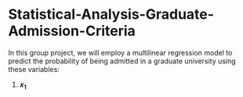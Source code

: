 # Statistical-Analysis-Graduate-Admission-Criteria
In this group project, we will employ a multilinear regression model to predict the probability of being admitted in a graduate university using these variables:
1. **$x_{1}$**
